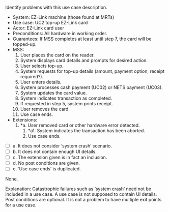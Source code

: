 <link rel="stylesheet" href="{{baseUrl}}/css/common.css">

<panel header="{{ icon_Q_A }} What’s wrong with this use case?">
<question>

Identify problems with this use case description.

<div>
  <ul>
    <li>System: EZ-Link machine (those found at MRTs)</li>
    <li>Use case: UC2 top-up EZ-Link card</li>
    <li>Actor: EZ-Link card user</li>
    <li>Preconditions: All hardware in working order.</li>
    <li>Guarantees: If MSS completes at least until step 7, the card will be topped-up.</li>
    <li>MSS:
      <ol>
        <li>User places the card on the reader.</li>
        <li>System displays card details and prompts for desired action.</li>
        <li>User selects top-up.</li>
        <li>System requests for top-up details (amount, payment option, receipt required?).</li>
        <li>User enters details.</li>
        <li>System processes <span class="underline">cash payment (UC02)</span> or <span class="underline">NETS payment (UC03).</span></li>
        <li>System updates the card value.</li>
        <li>System indicates transaction as completed.</li>
        <li>If requested in step 5, system prints receipt.</li>
        <li>User removes the card.</li>
        <li class="custom-bullet-point">Use case ends.</li>
      </ol>
    </li>
    <li> Extensions:
      <ol class="custom-bullet-list">
        <li>*a. User removed card or other hardware error detected.
          <ol class="custom-bullet-list">
            <li>*a1. System indicates the transaction has been aborted.</li>
            <li>Use case ends.</li>
          </ol>
        </li>
      </ol>
    </li>
  </ul>
</div>

- [ ] a. It does not consider ‘system crash’ scenario.
- [ ] b. It does not contain enough UI details.
- [ ] c. The extension given is in fact an inclusion.
- [ ] d. No post conditions are given.
- [ ] e. ‘Use case ends’ is duplicated.

<div slot="answer">

None.

Explanation: Catastrophic failures such as ‘system crash’ need not be included in a use case. A use case is not supposed to contain UI details. Post conditions are optional. It is not a problem to have multiple exit points for a use case.

</div>
</question>
</panel>

